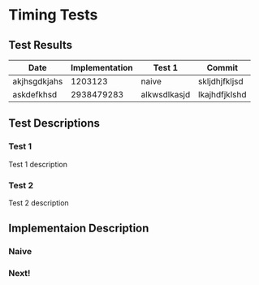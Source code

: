 # Timing Tests


## Test Results
| Date      | Implementation | Test 1 | Commit  | 
| ----------- | ----------- | ----------- | -----------
| akjhsgdkjahs      | 1203123       | naive | skljdhjfkljsd
| askdefkhsd   | 2938479283        | alkwsdlkasjd | lkajhdfjklshd

## Test Descriptions
### Test 1
Test 1 description
### Test 2
Test 2 description

## Implementaion Description
### Naive
### Next!